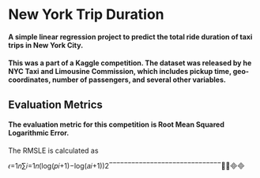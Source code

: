 # New York Trip Duration
#### A simple linear regression project to predict the total ride duration of taxi trips in New York City.

#### This was a part of a Kaggle competition. The dataset was released by he NYC Taxi and Limousine Commission, which includes pickup time, geo-coordinates, number of passengers, and several other variables.

## Evaluation Metrics

#### The evaluation metric for this competition is Root Mean Squared Logarithmic Error.

The RMSLE is calculated as

𝜖=1𝑛∑𝑖=1𝑛(log(𝑝𝑖+1)−log(𝑎𝑖+1))2‾‾‾‾‾‾‾‾‾‾‾‾‾‾‾‾‾‾‾‾‾‾‾‾‾‾‾‾‾‾⎷

